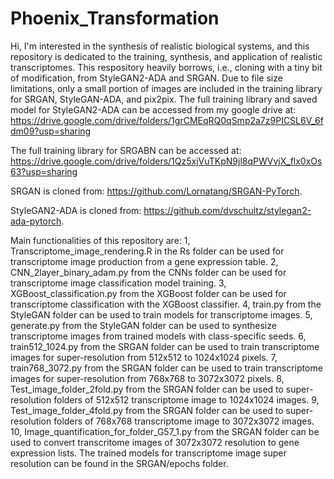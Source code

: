 # Phoenix_Transformation
Hi, I'm interested in the synthesis of realistic biological systems, and this repository is dedicated to the training, synthesis, and application of realistic transcriptomes.
This respository heavily borrows, i.e., cloning with a tiny bit of modification, from StyleGAN2-ADA and SRGAN.
Due to file size limitations, only a small portion of images are included in the training library for SRGAN, StyleGAN-ADA, and pix2pix.
The full training library and saved model for StyleGAN2-ADA can be accessed from my google drive at:
https://drive.google.com/drive/folders/1grCMEqRQ0qSmp2a7z9PICSL6V_6fdm09?usp=sharing

The full training library for SRGABN can be accessed at:
https://drive.google.com/drive/folders/1Qz5xjVuTKpN9jl8qPWVvjX_flx0xOs63?usp=sharing

SRGAN is cloned from: https://github.com/Lornatang/SRGAN-PyTorch.

StyleGAN2-ADA is cloned from: https://github.com/dvschultz/stylegan2-ada-pytorch.

Main functionalities of this repository are:
1, Transcriptome_image_rendering.R in the Rs folder can be used for transcriptome image production from a gene expression table.
2, CNN_2layer_binary_adam.py from the CNNs folder can be used for transcriptome image classification model training.
3, XGBoost_classification.py from the XGBoost folder can be used for transcriptome classification with the XGBoost classifier.
4, train.py from the StyleGAN folder can be used to train models for transcriptome images.
5, generate.py from the StyleGAN folder can be used to synthesize transcriptome images from trained models with class-specific seeds.
6, train512_1024.py from the SRGAN folder can be used to train transcriptome images for super-resolution from 512x512 to 1024x1024 pixels.
7, train768_3072.py from the SRGAN folder can be used to train transcriptome images for super-resolution from 768x768 to 3072x3072 pixels.
8, Test_image_folder_2fold.py from the SRGAN folder can be used to super-resolution folders of 512x512 transcriptome image to 1024x1024 images.
9, Test_image_folder_4fold.py from the SRGAN folder can be used to super-resolution folders of 768x768 transcriptome image to 3072x3072 images.
10, Image_quantification_for_folder_G57_1.py from the SRGAN folder can be used to convert transcritome images of 3072x3072 resolution to gene expression lists.
The trained models for transcriptome image super resolution can be found in the SRGAN/epochs folder.
